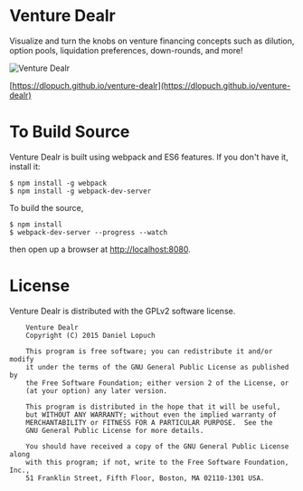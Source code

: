 # Venture Dealr

Visualize and turn the knobs on venture financing concepts such as dilution, option pools, liquidation preferences, down-rounds, and more!

![Venture Dealr](https://dlopuch.github.io/venture-dealr/og_image.png "Venture Dealr")

[https://dlopuch.github.io/venture-dealr](https://dlopuch.github.io/venture-dealr)



# To Build Source

Venture Dealr is built using webpack and ES6 features.  If you don't have it, install it:

```
$ npm install -g webpack
$ npm install -g webpack-dev-server
```

To build the source,

```
$ npm install
$ webpack-dev-server --progress --watch
```

then open up a browser at [http://localhost:8080](http://localhost:8080).



# License

Venture Dealr is distributed with the GPLv2 software license.

```
    Venture Dealr
    Copyright (C) 2015 Daniel Lopuch

    This program is free software; you can redistribute it and/or modify
    it under the terms of the GNU General Public License as published by
    the Free Software Foundation; either version 2 of the License, or
    (at your option) any later version.

    This program is distributed in the hope that it will be useful,
    but WITHOUT ANY WARRANTY; without even the implied warranty of
    MERCHANTABILITY or FITNESS FOR A PARTICULAR PURPOSE.  See the
    GNU General Public License for more details.

    You should have received a copy of the GNU General Public License along
    with this program; if not, write to the Free Software Foundation, Inc.,
    51 Franklin Street, Fifth Floor, Boston, MA 02110-1301 USA.
```
